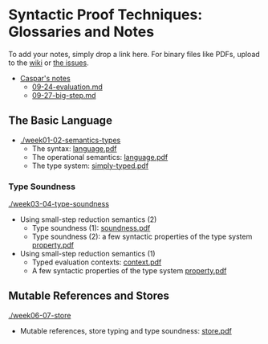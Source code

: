 Syntactic Proof Techniques: Glossaries and Notes
=====
To add your notes, simply drop a link here. For binary files like PDFs, upload
to the [wiki](https://github.com/shhyou/dynamics-tools-notes/wiki) or
[the issues](https://github.com/shhyou/dynamics-tools-notes/issues).
- [Caspar's notes](https://github.com/cjpopova/pl-seminar)
  - [09-24-evaluation.md](https://github.com/cjpopova/pl-seminar/blob/main/09-24-evaluation.md)
  - [09-27-big-step.md](https://github.com/cjpopova/pl-seminar/blob/main/09-27-big-step.md)

## The Basic Language
- [./week01-02-semantics-types](https://github.com/shhyou/dynamics-tools-notes/tree/main/week01-02-semantics-types)
  - The syntax: [language.pdf](https://github.com/shhyou/dynamics-tools-notes/files/7307835/language.pdf)
  - The operational semantics: [language.pdf](https://github.com/shhyou/dynamics-tools-notes/files/7307835/language.pdf)
  - The type system: [simply-typed.pdf](https://github.com/shhyou/dynamics-tools-notes/files/7263510/simply-typed.pdf)
### Type Soundness
[./week03-04-type-soundness](https://github.com/shhyou/dynamics-tools-notes/tree/main/week03-04-type-soundness)

- Using small-step reduction semantics (2)
  - Type soundness (1): [soundness.pdf](https://github.com/shhyou/dynamics-tools-notes/files/7263509/soundness.pdf)
  - Type soundness (2): a few syntactic properties of the type system [property.pdf](https://github.com/shhyou/dynamics-tools-notes/files/7317661/property.pdf)
- Using small-step reduction semantics (1)
  - Typed evaluation contexts: [context.pdf](https://github.com/shhyou/dynamics-tools-notes/files/7318205/context.pdf)
  - A few syntactic properties of the type system [property.pdf](https://github.com/shhyou/dynamics-tools-notes/files/7317661/property.pdf)
## Mutable References and Stores
[./week06-07-store](https://github.com/shhyou/dynamics-tools-notes/tree/main/week06-07-store)

- Mutable references, store typing and type soundness:
    [store.pdf](https://github.com/shhyou/dynamics-tools-notes/files/7406087/store.pdf)
